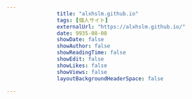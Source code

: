 ---
                title: "alxhslm.github.io"
                tags: [個人サイト]
                externalUrl: "https://alxhslm.github.io/"
                date: 9935-08-08
                showDate: false
                showAuthor: false
                showReadingTime: false
                showEdit: false
                showLikes: false
                showViews: false
                layoutBackgroundHeaderSpace: false
                ---

